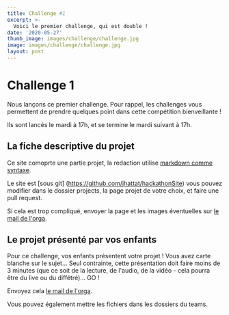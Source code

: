 ```yaml
---
title: Challenge #1
excerpt: >-
  Voici le premier challenge, qui est double !
date: '2020-05-27'
thumb_image: images/challenge/challenge.jpg
image: images/challenge/challenge.jpg
layout: post
---
```



# Challenge 1

Nous lançons ce premier challenge. Pour rappel, les challenges vous permettent de prendre quelques point dans cette compétition bienveillante !

Ils sont lancés le mardi à 17h, et se termine le mardi suivant à 17h.

## La fiche descriptive du projet

Ce site comoprte une partie projet, la redaction utilise [markdown comme syntaxe](https://www.markdownguide.org/basic-syntax/).

Le site est [sous git] (https://github.com/jhattat/hackathonSite) vous pouvez modifier dans le dossier projects, la page projet de votre choix, et faire une pull request.

Si cela est trop compliqué, envoyer la page et les images éventuelles sur [le mail de l'orga](mailto:hackthelink@eurotunnel.com).



## Le projet présenté par vos enfants 

Pour ce challenge, vos enfants présentent votre projet ! Vous avez carte blanche sur le sujet... Seul contrainte, cette présentation doit faire moins de 3 minutes (que ce soit de la lecture, de l'audio, de la vidéo - cela pourra être du live ou du diffétré)... GO !

Envoyez cela  [le mail de l'orga](mailto:hackthelink@eurotunnel.com).

Vous pouvez également mettre les fichiers dans les dossiers du teams.
